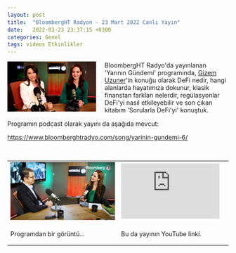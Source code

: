 ```yaml
---
layout: post
title:  "BloombergHT Radyon - 23 Mart 2022 Canlı Yayın"
date:   2022-03-23 23:37:15 +0300
categories: Genel
tags: videos Etkinlikler
---
```


<img align="left" src="/assets/yarinin-gundemi_poster_800.jpg" style="width:40%; padding-right:20px"> BloombergHT Radyo'da yayınlanan 'Yarının Gündemi' programında, [Gizem Uzuner](https://twitter.com/gizemuzuner_)'in konuğu olarak DeFi nedir, hangi alanlarda hayatımıza dokunur, klasik finanstan farkları nelerdir, regülasyonlar DeFi'yi nasıl etkileyebilir ve son çıkan kitabım 'Sorularla DeFi'yi' konuştuk. 

Programın podcast olarak yayını da aşağıda mevcut: 

https://www.bloomberghtradyo.com/song/yarinin-gundemi-6/

&nbsp;

<table><tr><td style="width:50%">
<img src="/assets/yarinin_gundemi_program_goruntu_220323_800.jpg">
</td>
<td style="width:50%">
<iframe width="224" height="126" src="https://www.youtube.com/embed/dv2exeCrhn0" frameborder="0" allowfullscreen></iframe></td></tr>
<tr><td style="width:50%; vertical-align:top">
<p>
Programdan bir görüntü...  
</p></td>
<td style="width:50%; vertical-align:top">
<p>Bu da yayının YouTube linki.</p>
</td></tr> 
</table>
